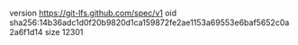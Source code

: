 version https://git-lfs.github.com/spec/v1
oid sha256:14b36adc1d0f20b9820d1ca159872fe2ae1153a69553e6baf5652c0a2a6f1d14
size 12301
